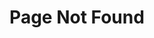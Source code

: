 ---
title: Page Not Found
sections:
  - type: feedback_section
    status: error
    title: Page Not Found
    message: Sorry, the page you visited does not exist.
template: advanced
---